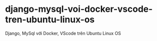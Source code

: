 # django-mysql-voi-docker-vscode-tren-ubuntu-linux-os
Django, MySql với Docker, VScode trên Ubuntu Linux OS
